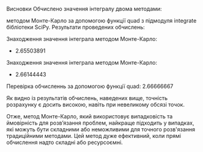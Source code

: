 Висновки
Обчислено значення інтегралу двома методами:

методом Монте-Карло
за допомогою функції quad з підмодуля integrate бібліотеки SciPy.
Результати проведених обчислень:

Знаходження значення інтеграла методом Монте-Карло:
- 2.65503891

Знаходження значення інтеграла методом Монте-Карло:
- 2.66144443

Перевірка обчисленнь за допомогою функції quad: 2.66666667

Як видно із результатів обчислень, наведених вище, точність розрахунку є досить високою, навіть при невеликому обсязі точок.

Отже, метод Монте-Карло, який використовує випадковість та ймовірність для розв’язання проблем, найкраще підходить у випадках, які можуть бути складними або неможливими для точного розв'язання традиційними методами. Цей метод дуже ефективний, коли прямі обчислення надто складні або ресурсоємні.
